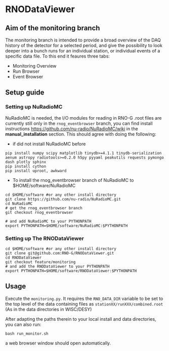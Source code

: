 # RNODataViewer

## Aim of the monitoring branch
The monitoring branch is intended to provide a broad overview of the DAQ history of the detector for a selected period, and give the possibility to look deeper into a bunch runs for an individual station, or individual events of a specific data file. To this end it feaures three tabs:
* Monitoring Overview
* Run Browser
* Event Browser

## Setup guide
### Setting up NuRadioMC
NuRadioMC is needed, the I/O modules for reading in RNO-G .root files are currently still only in the ```rnog_eventbrowser``` branch, you can find install instructions https://github.com/nu-radio/NuRadioMC/wiki in the **manual_installation** section. This should agree with doing the following:

- if did not install NuRadioMC before
```
pip install numpy scipy matplotlib tinydb>=4.1.1 tinydb-serialization aenum astropy radiotools>=0.2.0 h5py pyyaml peakutils requests pymongo dash plotly sphinx
pip install cython
pip install uproot, awkward
```
- To install the rnog_eventbrowser branch of NuRadioMC to $HOME/software/NuRadioMC
```
cd $HOME/software #or any other install directory
git clone https://github.com/nu-radio/NuRadioMC.git
cd NuRadioMC
# get the rnog_eventbrowser branch
git checkout rnog_eventbrowser

# and add NuRadioMC to your PYTHONPATH
export PYTHONPATH=$HOME/software/NuRadioMC:$PYTHONPATH
```
### Setting up The RNODataViewer
```
cd $HOME/software #or any other install directory
git clone git@github.com:RNO-G/RNODataViewer.git
cd RNODataViewer
git checkout feature/monitoring
# and add the RNODataViewer to your PYTHONPATH
export PYTHONPATH=$HOME/software/RNODataViewer:$PYTHONPATH
```
## Usage
Execute the ```monitoring.py```. It requires the `RNO_DATA_DIR` variable to be set to the top level of the data containing files as `stationXX/runXXX/combined.root` (As in the data directories in WISC/DESY)

After adapting the paths therein to your local install and data directories, you can also run:
```
bash run_monitor.sh
```
a web browser window should open automatically.
